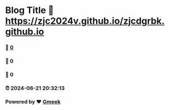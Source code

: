 # Blog Title :link: https://zjc2024v.github.io/zjcdgrbk.github.io 
### :page_facing_up: [0](https://zjc2024v.github.io/zjcdgrbk.github.io/tag.html) 
### :speech_balloon: 0 
### :hibiscus: 0 
### :alarm_clock: 2024-06-21 20:32:13 
### Powered by :heart: [Gmeek](https://github.com/Meekdai/Gmeek)
